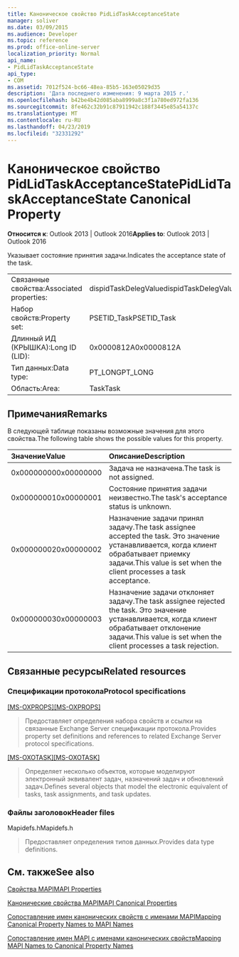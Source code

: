 ```yaml
---
title: Каноническое свойство PidLidTaskAcceptanceState
manager: soliver
ms.date: 03/09/2015
ms.audience: Developer
ms.topic: reference
ms.prod: office-online-server
localization_priority: Normal
api_name:
- PidLidTaskAcceptanceState
api_type:
- COM
ms.assetid: 7012f524-bc66-48ea-85b5-163e05029d35
description: 'Дата последнего изменения: 9 марта 2015 г.'
ms.openlocfilehash: b42be4b42d085aba8999a8c3f1a780ed972fa136
ms.sourcegitcommit: 8fe462c32b91c87911942c188f3445e85a54137c
ms.translationtype: MT
ms.contentlocale: ru-RU
ms.lasthandoff: 04/23/2019
ms.locfileid: "32331292"
---
```

# <a name="pidlidtaskacceptancestate-canonical-property"></a><span data-ttu-id="c7e48-103">Каноническое свойство PidLidTaskAcceptanceState</span><span class="sxs-lookup"><span data-stu-id="c7e48-103">PidLidTaskAcceptanceState Canonical Property</span></span>

  
  
<span data-ttu-id="c7e48-104">**Относится к**: Outlook 2013 | Outlook 2016</span><span class="sxs-lookup"><span data-stu-id="c7e48-104">**Applies to**: Outlook 2013 | Outlook 2016</span></span> 
  
<span data-ttu-id="c7e48-105">Указывает состояние принятия задачи.</span><span class="sxs-lookup"><span data-stu-id="c7e48-105">Indicates the acceptance state of the task.</span></span>
  
|||
|:-----|:-----|
|<span data-ttu-id="c7e48-106">Связанные свойства:</span><span class="sxs-lookup"><span data-stu-id="c7e48-106">Associated properties:</span></span>  <br/> |<span data-ttu-id="c7e48-107">dispidTaskDelegValue</span><span class="sxs-lookup"><span data-stu-id="c7e48-107">dispidTaskDelegValue</span></span>  <br/> |
|<span data-ttu-id="c7e48-108">Набор свойств:</span><span class="sxs-lookup"><span data-stu-id="c7e48-108">Property set:</span></span>  <br/> |<span data-ttu-id="c7e48-109">PSETID_Task</span><span class="sxs-lookup"><span data-stu-id="c7e48-109">PSETID_Task</span></span>  <br/> |
|<span data-ttu-id="c7e48-110">Длинный ИД (КРЫШКА):</span><span class="sxs-lookup"><span data-stu-id="c7e48-110">Long ID (LID):</span></span>  <br/> |<span data-ttu-id="c7e48-111">0x0000812A</span><span class="sxs-lookup"><span data-stu-id="c7e48-111">0x0000812A</span></span>  <br/> |
|<span data-ttu-id="c7e48-112">Тип данных:</span><span class="sxs-lookup"><span data-stu-id="c7e48-112">Data type:</span></span>  <br/> |<span data-ttu-id="c7e48-113">PT_LONG</span><span class="sxs-lookup"><span data-stu-id="c7e48-113">PT_LONG</span></span>  <br/> |
|<span data-ttu-id="c7e48-114">Область:</span><span class="sxs-lookup"><span data-stu-id="c7e48-114">Area:</span></span>  <br/> |<span data-ttu-id="c7e48-115">Task</span><span class="sxs-lookup"><span data-stu-id="c7e48-115">Task</span></span>  <br/> |
   
## <a name="remarks"></a><span data-ttu-id="c7e48-116">Примечания</span><span class="sxs-lookup"><span data-stu-id="c7e48-116">Remarks</span></span>

<span data-ttu-id="c7e48-117">В следующей таблице показаны возможные значения для этого свойства.</span><span class="sxs-lookup"><span data-stu-id="c7e48-117">The following table shows the possible values for this property.</span></span>
  
|<span data-ttu-id="c7e48-118">**Значение**</span><span class="sxs-lookup"><span data-stu-id="c7e48-118">**Value**</span></span>|<span data-ttu-id="c7e48-119">**Описание**</span><span class="sxs-lookup"><span data-stu-id="c7e48-119">**Description**</span></span>|
|:-----|:-----|
|<span data-ttu-id="c7e48-120">0x00000000</span><span class="sxs-lookup"><span data-stu-id="c7e48-120">0x00000000</span></span>  <br/> |<span data-ttu-id="c7e48-121">Задача не назначена.</span><span class="sxs-lookup"><span data-stu-id="c7e48-121">The task is not assigned.</span></span>  <br/> |
|<span data-ttu-id="c7e48-122">0x00000001</span><span class="sxs-lookup"><span data-stu-id="c7e48-122">0x00000001</span></span>  <br/> |<span data-ttu-id="c7e48-123">Состояние принятия задачи неизвестно.</span><span class="sxs-lookup"><span data-stu-id="c7e48-123">The task's acceptance status is unknown.</span></span>  <br/> |
|<span data-ttu-id="c7e48-124">0x00000002</span><span class="sxs-lookup"><span data-stu-id="c7e48-124">0x00000002</span></span>  <br/> |<span data-ttu-id="c7e48-125">Назначение задачи принял задачу.</span><span class="sxs-lookup"><span data-stu-id="c7e48-125">The task assignee accepted the task.</span></span> <span data-ttu-id="c7e48-126">Это значение устанавливается, когда клиент обрабатывает приемку задачи.</span><span class="sxs-lookup"><span data-stu-id="c7e48-126">This value is set when the client processes a task acceptance.</span></span>  <br/> |
|<span data-ttu-id="c7e48-127">0x00000003</span><span class="sxs-lookup"><span data-stu-id="c7e48-127">0x00000003</span></span>  <br/> |<span data-ttu-id="c7e48-128">Назначение задачи отклоняет задачу.</span><span class="sxs-lookup"><span data-stu-id="c7e48-128">The task assignee rejected the task.</span></span> <span data-ttu-id="c7e48-129">Это значение устанавливается, когда клиент обрабатывает отклонение задачи.</span><span class="sxs-lookup"><span data-stu-id="c7e48-129">This value is set when the client processes a task rejection.</span></span>  <br/> |
   
## <a name="related-resources"></a><span data-ttu-id="c7e48-130">Связанные ресурсы</span><span class="sxs-lookup"><span data-stu-id="c7e48-130">Related resources</span></span>

### <a name="protocol-specifications"></a><span data-ttu-id="c7e48-131">Спецификации протокола</span><span class="sxs-lookup"><span data-stu-id="c7e48-131">Protocol specifications</span></span>

<span data-ttu-id="c7e48-132">[[MS-OXPROPS]](https://msdn.microsoft.com/library/f6ab1613-aefe-447d-a49c-18217230b148%28Office.15%29.aspx)</span><span class="sxs-lookup"><span data-stu-id="c7e48-132">[[MS-OXPROPS]](https://msdn.microsoft.com/library/f6ab1613-aefe-447d-a49c-18217230b148%28Office.15%29.aspx)</span></span>
  
> <span data-ttu-id="c7e48-133">Предоставляет определения набора свойств и ссылки на связанные Exchange Server спецификации протокола.</span><span class="sxs-lookup"><span data-stu-id="c7e48-133">Provides property set definitions and references to related Exchange Server protocol specifications.</span></span>
    
<span data-ttu-id="c7e48-134">[[MS-OXOTASK]](https://msdn.microsoft.com/library/55600ec0-6195-4730-8436-59c7931ef27e%28Office.15%29.aspx)</span><span class="sxs-lookup"><span data-stu-id="c7e48-134">[[MS-OXOTASK]](https://msdn.microsoft.com/library/55600ec0-6195-4730-8436-59c7931ef27e%28Office.15%29.aspx)</span></span>
  
> <span data-ttu-id="c7e48-135">Определяет несколько объектов, которые моделируют электронный эквивалент задач, назначений задач и обновлений задач.</span><span class="sxs-lookup"><span data-stu-id="c7e48-135">Defines several objects that model the electronic equivalent of tasks, task assignments, and task updates.</span></span>
    
### <a name="header-files"></a><span data-ttu-id="c7e48-136">Файлы заголовок</span><span class="sxs-lookup"><span data-stu-id="c7e48-136">Header files</span></span>

<span data-ttu-id="c7e48-137">Mapidefs.h</span><span class="sxs-lookup"><span data-stu-id="c7e48-137">Mapidefs.h</span></span>
  
> <span data-ttu-id="c7e48-138">Предоставляет определения типов данных.</span><span class="sxs-lookup"><span data-stu-id="c7e48-138">Provides data type definitions.</span></span>
    
## <a name="see-also"></a><span data-ttu-id="c7e48-139">См. также</span><span class="sxs-lookup"><span data-stu-id="c7e48-139">See also</span></span>



[<span data-ttu-id="c7e48-140">Свойства MAPI</span><span class="sxs-lookup"><span data-stu-id="c7e48-140">MAPI Properties</span></span>](mapi-properties.md)
  
[<span data-ttu-id="c7e48-141">Канонические свойства MAPI</span><span class="sxs-lookup"><span data-stu-id="c7e48-141">MAPI Canonical Properties</span></span>](mapi-canonical-properties.md)
  
[<span data-ttu-id="c7e48-142">Сопоставление имен канонических свойств с именами MAPI</span><span class="sxs-lookup"><span data-stu-id="c7e48-142">Mapping Canonical Property Names to MAPI Names</span></span>](mapping-canonical-property-names-to-mapi-names.md)
  
[<span data-ttu-id="c7e48-143">Сопоставление имен MAPI с именами канонических свойств</span><span class="sxs-lookup"><span data-stu-id="c7e48-143">Mapping MAPI Names to Canonical Property Names</span></span>](mapping-mapi-names-to-canonical-property-names.md)

